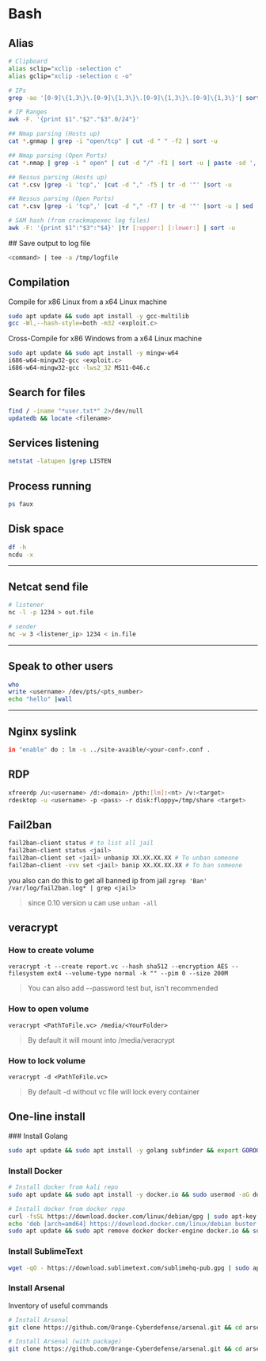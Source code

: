 # Bash

## Alias

```bash
# Clipboard
alias sclip="xclip -selection c"
alias gclip="xclip -selection c -o"

# IPs
grep -ao '[0-9]\{1,3\}\.[0-9]\{1,3\}\.[0-9]\{1,3\}\.[0-9]\{1,3\}'| sort -u

# IP Ranges 
awk -F. '{print $1"."$2"."$3".0/24"}'

## Nmap parsing (Hosts up)
cat *.gnmap | grep -i "open/tcp" | cut -d " " -f2 | sort -u

## Nmap parsing (Open Ports)
cat *.nmap | grep -i " open" | cut -d "/" -f1 | sort -u | paste -sd ','

## Nessus parsing (Hosts up)
cat *.csv |grep -i 'tcp",' |cut -d "," -f5 | tr -d '"' |sort -u

## Nessus parsing (Open Ports) 
cat *.csv |grep -i 'tcp",' |cut -d "," -f7 | tr -d '"' |sort -u | sed -r '/^\s*$/d' | tr "\n" ",  " | rev | cut -c2- |rev | sed 's/, */, /g' | cut -f 2- -d ' '

# SAM hash (from crackmapexec log files)
awk -F: '{print $1":"$3":"$4}' |tr [:upper:] [:lower:] | sort -u
```

## Save output to log file

```bash
<command> | tee -a /tmp/logfile
```

## Compilation

Compile for x86 Linux from a x64 Linux machine

```bash
sudo apt update && sudo apt install -y gcc-multilib 
gcc -Wl,--hash-style=both -m32 <exploit.c>
```

Cross-Compile for x86 Windows from a x64 Linux machine

```bash
sudo apt update && sudo apt install -y mingw-w64
i686-w64-mingw32-gcc <exploit.c>
i686-w64-mingw32-gcc -lws2_32 MS11-046.c
```


## Search for files

```bash
find / -iname "*user.txt*" 2>/dev/null
updatedb && locate <filename>
```

## Services listening

```bash
netstat -latupen |grep LISTEN
```

## Process running

```bash
ps faux
```

## Disk space

```bash
df -h
ncdu -x 
```

---

## Netcat send file

```bash
# listener
nc -l -p 1234 > out.file

# sender
nc -w 3 <listener_ip> 1234 < in.file
```

---


## Speak to other users

```bash
who
write <username> /dev/pts/<pts_number>
echo "hello" |wall
```

---

## Nginx syslink

```bash
in "enable" do : ln -s ../site-avaible/<your-conf>.conf .
```

## RDP 

```sh
xfreerdp /u:<username> /d:<domain> /pth:[lm]:<nt> /v:<target>
rdesktop -u <username> -p <pass> -r disk:floppy=/tmp/share <target>
```

## Fail2ban

```bash
fail2ban-client status # to list all jail
fail2ban-client status <jail>
fail2ban-client set <jail> unbanip XX.XX.XX.XX # To unban someone
fail2ban-client -vvv set <jail> banip XX.XX.XX.XX # To ban someone
```

you also can do this to get all banned ip from jail `zgrep 'Ban' /var/log/fail2ban.log* | grep <jail>`
 

>since 0.10 version u can use `unban -all`



## veracrypt

### How to create volume
`veracrypt -t --create report.vc --hash sha512 --encryption AES --filesystem ext4 --volume-type normal -k "" --pim 0 --size 200M` 

> You can also add --password test but, isn't recommended

### How to open volume

`veracrypt <PathToFile.vc> /media/<YourFolder>` 
>By default it will mount into /media/veracrypt<X>

### How to lock volume

`veracrypt -d <PathToFile.vc>`
>By default -d without vc file will lock every container




## One-line install

### Install Golang

```bash
sudo apt update && sudo apt install -y golang subfinder && export GOROOT=/usr/lib/go && export GOPATH=$HOME/go && export PATH=$GOPATH/bin:$GOROOT/bin:$PATH;
```

### Install Docker

```sh
# Install docker from kali repo
sudo apt update && sudo apt install -y docker.io && sudo usermod -aG docker $USER && exec sg docker newgrp `id -gn`

# Install docker from docker repo
curl -fsSL https://download.docker.com/linux/debian/gpg | sudo apt-key add -
echo 'deb [arch=amd64] https://download.docker.com/linux/debian buster stable' | sudo tee /etc/apt/sources.list.d/docker.list
sudo apt update && sudo apt remove docker docker-engine docker.io && sudo apt install docker-ce -y
```

### Install SublimeText 

```sh
wget -qO - https://download.sublimetext.com/sublimehq-pub.gpg | sudo apt-key add - && sudo apt-get install apt-transport-https && echo "deb https://download.sublimetext.com/ apt/stable/" | sudo tee /etc/apt/sources.list.d/sublime-text.list && sudo apt-get update && sudo apt-get install sublime-text
```


### Install Arsenal 

Inventory of useful commands

```bash
# Install Arsenal
git clone https://github.com/Orange-Cyberdefense/arsenal.git && cd arsenal && ./addalias.sh && ./run

# Install Arsenal (with package)
git clone https://github.com/Orange-Cyberdefense/arsenal.git && cd arsenal && sudo python3 setup.py install; cd arsenal; python3 app.py
```


